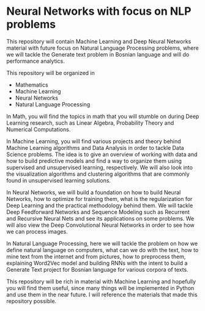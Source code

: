 # Neural Networks with focus on NLP problems

This repository will contain Machine Learning and Deep Neural Networks material with future focus on Natural Language Processing problems, where we will tackle the Generate text problem in Bosnian language and will do performance analytics.

This repository will be organized in

- Mathematics
- Machine Learning
- Neural Networks
- Natural Language Processing

In Math, you will find the topics in math that you will stumble on during Deep Learning research, such as Linear Algebra, Probability Theory and Numerical Computations.

In Machine Learning, you will find various projects and theory behind Machine Learning algorithms and Data Analysis in order to tackle Data Science problems. The idea is to give an overview of working with data and how to build predictive models and find a way to organize them using supervised and unsupervised learning, respectively. We will also look into the visualization algorithms and clustering algorithms that are commonly found in unsupervised learning solutions.

In Neural Networks, we will build a foundation on how to build Neural Networks, how to optimize for training them, what is the regularization for Deep Learning and the practical methodology behind them. We will tackle Deep Feedforward Networks and Sequence Modeling such as Recurrent and Recursive Neural Nets and see its applications on some problems. We will also view the Deep Convolutional Neural Networks in order to see how we can process images.

In Natural Language Processing, here we will tackle the problem on how we define natural language on computers, what can we do with the text, how to mine text from the internet and from pictures, how to preprocess them, explaining Word2Vec model and building RNNs with the intent to build a Generate Text project for Bosnian language for various corpora of texts.

This repository will be rich in material with Machine Learning and hopefully you will find them useful, since many things will be implemented in Python and use them in the near future. I will reference the materials that made this repository possible.